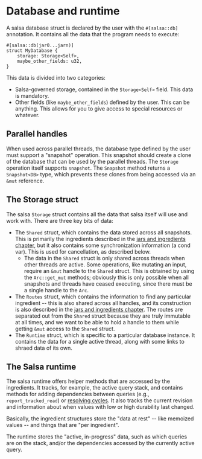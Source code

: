 # Database and runtime

A salsa database struct is declared by the user with the `#[salsa::db]` annotation.
It contains all the data that the program needs to execute:

```rust,ignore
#[salsa::db(jar0...jarn)]
struct MyDatabase {
    storage: Storage<Self>,
    maybe_other_fields: u32,
}
```

This data is divided into two categories:

* Salsa-governed storage, contained in the `Storage<Self>` field. This data is mandatory.
* Other fields (like `maybe_other_fields`) defined by the user. This can be anything. This allows for you to give access to special resources or whatever.

## Parallel handles

When used across parallel threads, the database type defined by the user must support a "snapshot" operation.
This snapshot should create a clone of the database that can be used by the parallel threads.
The `Storage` operation itself supports `snapshot`.
The `Snapshot` method returns a `Snapshot<DB>` type, which prevents these clones from being accessed via an `&mut` reference.

## The Storage struct

The salsa `Storage` struct contains all the data that salsa itself will use and work with.
There are three key bits of data:

* The `Shared` struct, which contains the data stored across all snapshots. This is primarily the ingredients described in the [jars and ingredients chapter](./jars_and_ingredients.md), but it also contains some synchronization information (a cond var). This is used for cancellation, as described below.
    * The data in the `Shared` struct is only shared across threads when other threads are active. Some operations, like mutating an input, require an `&mut` handle to the `Shared` struct. This is obtained by using the `Arc::get_mut` methods; obviously this is only possible when all snapshots and threads have ceased executing, since there must be a single handle to the `Arc`.
* The `Routes` struct, which contains the information to find any particular ingredient -- this is also shared across all handles, and its construction is also described in the [jars and ingredients chapter](./jars_and_ingredients.md). The routes are separated out from the `Shared` struct because they are truly immutable at all times, and we want to be able to hold a handle to them while getting `&mut` access to the `Shared` struct.
* The `Runtime` struct, which is specific to a particular database instance. It contains the data for a single active thread, along with some links to shraed data of its own.

## The Salsa runtime

The salsa runtime offers helper methods that are accessed by the ingredients.
It tracks, for example, the active query stack, and contains methods for adding dependencies between queries (e.g., `report_tracked_read`) or [resolving cycles](./cycles.md).
It also tracks the current revision and information about when values with low or high durability last changed.

Basically, the ingredient structures store the "data at rest" -- like memoized values -- and things that are "per ingredient".

The runtime stores the "active, in-progress" data, such as which queries are on the stack, and/or the dependencies accessed by the currently active query.